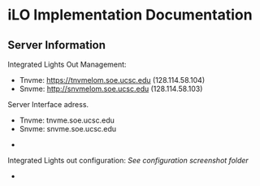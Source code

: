 # iLO Implementation Documentation
**Server Information**
----
Integrated Lights Out Management:

* Tnvme: https://tnvmelom.soe.ucsc.edu (128.114.58.104)
* Snvme: http://snvmelom.soe.ucsc.edu (128.114.58.103)

Server Interface adress. 
* Tnvme: tnvme.soe.ucsc.edu
* Snvme: snvme.soe.ucsc.edu

-

Integrated Lights out configuration:
*See configuration screenshot folder*

-
